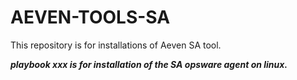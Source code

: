# AEVEN-TOOLS-SA
This repository is for installations of Aeven SA tool.

***playbook xxx is for installation of the SA opsware agent on linux.***
